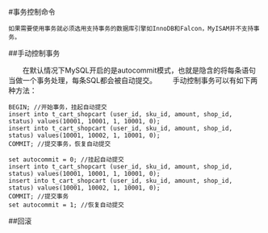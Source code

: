 #事务控制命令


	如果需要使用事务就必须选用支持事务的数据库引擎如InnoDB和Falcon，MyISAM并不支持事务。 


##手动控制事务

　　在默认情况下MySQL开启的是autocommit模式，也就是隐含的将每条语句当做一个事务处理，每条SQL都会被自动提交。
　　手动控制事务可以有如下两种方法：

```
BEGIN; //开始事务，挂起自动提交
insert into t_cart_shopcart (user_id, sku_id, amount, shop_id,  status) values(10001, 10001, 1, 10001, 0);
insert into t_cart_shopcart (user_id, sku_id, amount, shop_id,  status) values(10001, 10002, 1, 10001, 0);
COMMIT; //提交事务，恢复自动提交
```

```
set autocommit = 0; //挂起自动提交
insert into t_cart_shopcart (user_id, sku_id, amount, shop_id,  status) values(10001, 10001, 1, 10001, 0);
insert into t_cart_shopcart (user_id, sku_id, amount, shop_id,  status) values(10001, 10002, 1, 10001, 0);
COMMIT; //提交事务
set autocommit = 1; //恢复自动提交
```

##回滚


　　
#